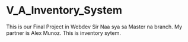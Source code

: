 # V_A_Inventory_System

This is our Final Project in Webdev Sir Naa sya sa Master na branch. My partner is Alex Munoz. This is inventory sytem.

